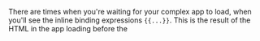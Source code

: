 There are times when you're waiting for your complex app to load, when you'll see the inline binding expressions `{{...}}`.  This is the result of the HTML in the app loading before the